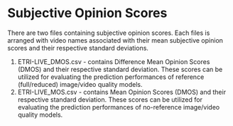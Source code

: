 # Subjective Opinion Scores

There are two files containing subjective opinion scores. Each files is arranged with video names associated with their mean subjective opinion scores and their respective standard deviations. 

1. ETRI-LIVE_DMOS.csv - contains Difference Mean Opinion Scores (DMOS) and their respective standard deviation. These scores can be utilized for evaluating the prediction performances of reference (full/reduced) image/video quality models.
2. ETRI-LIVE_MOS.csv - contains Mean Opinion Scores (DMOS) and their respective standard deviation. These scores can be utilized for evaluating the prediction performances of no-reference image/video quality models.
